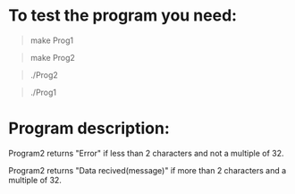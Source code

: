 # To test the program you need:
> make Prog1

> make Prog2

> ./Prog2

> ./Prog1

# Program description:

Program2 returns "Error" if less than 2 characters and not a multiple of 32.

Program2 returns "Data recived(message)" if more than 2 characters and a multiple of 32.
